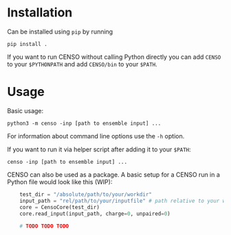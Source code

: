 # Installation
Can be installed using `pip` by running

    pip install .

If you want to run CENSO without calling Python directly you can add `CENSO` to your `$PYTHONPATH` and add `CENSO/bin` to your `$PATH`.

# Usage
Basic usage: 

    python3 -m censo -inp [path to ensemble input] ...

For information about command line options use the `-h` option.

If you want to run it via helper script after adding it to your `$PATH`:

    censo -inp [path to ensemble input] ...

CENSO can also be used as a package. A basic setup for a CENSO run in a Python file would look like this (WIP):
```python
    test_dir = "/absolute/path/to/your/workdir"
    input_path = "rel/path/to/your/inputfile" # path relative to your workdir
    core = CensoCore(test_dir)
    core.read_input(input_path, charge=0, unpaired=0)
    
    # TODO TODO TODO
```

